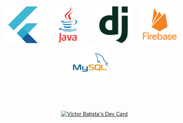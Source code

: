 <p align="center">
<img src="https://github.com/devicons/devicon/blob/master/icons/flutter/flutter-original.svg" width="100" height="100"/> &nbsp;&nbsp;&nbsp;&nbsp;
<img src="https://github.com/devicons/devicon/blob/master/icons/java/java-original-wordmark.svg" width="100" height="100"/> &nbsp;&nbsp;&nbsp;&nbsp;
<img src="https://github.com/devicons/devicon/blob/master/icons/django/django-plain.svg" width="100" height="100"/> &nbsp;&nbsp;&nbsp;&nbsp;
<img src="https://github.com/devicons/devicon/blob/master/icons/firebase/firebase-plain-wordmark.svg" width="100" height="100"/> &nbsp;&nbsp;&nbsp;&nbsp;
<img src="https://github.com/devicons/devicon/blob/master/icons/mysql/mysql-original-wordmark.svg" width="100" height="100"/> &nbsp;&nbsp;&nbsp;&nbsp;
</p>
<br><br><br>
<p align="center">
  <a href="https://app.daily.dev/Lonyless"><img src="https://api.daily.dev/devcards/5377cea6ec5c4ddd92efbcbb187ada6e.png?r=79b" width="400" alt="Victor Batista's Dev Card"/></a>
</p>
